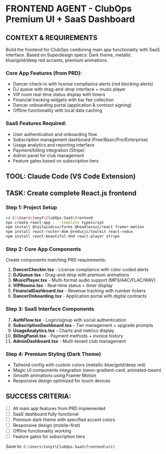 # FRONTEND AGENT - ClubOps Premium UI + SaaS Dashboard

## CONTEXT & REQUIREMENTS
Build the frontend for ClubOps combining main app functionality with SaaS interface.
Based on Superdesign specs: Dark theme, metallic blue/gold/deep red accents, premium animations.

### Core App Features (from PRD):
- Dancer check-in with license compliance alerts (red blocking alerts)
- DJ queue with drag-and-drop interface + music player
- VIP room real-time status display with timers
- Financial tracking widgets with bar fee collection
- Dancer onboarding portal (application & contract signing)
- Offline functionality with local data caching

### SaaS Features Required:
- User authentication and onboarding flow
- Subscription management dashboard (Free/Basic/Pro/Enterprise)
- Usage analytics and reporting interface
- Payment/billing integration (Stripe)
- Admin panel for club management
- Feature gates based on subscription tiers

## TOOL: Claude Code (VS Code Extension)

## TASK: Create complete React.js frontend

### Step 1: Project Setup
```bash
cd C:\Users\tonyt\ClubOps-SaaS\frontend
npx create-react-app . --template typescript
npm install @tailwindcss/forms @headlessui/react framer-motion
npm install react-router-dom @reduxjs/toolkit react-redux
npm install react-beautiful-dnd react-player stripe
```

### Step 2: Core App Components
Create components matching PRD requirements:

1. **DancerCheckin.tsx** - License compliance with color-coded alerts
2. **DJQueue.tsx** - Drag-and-drop with premium animations  
3. **MusicPlayer.tsx** - Multi-format audio support (MP3/AAC/FLAC/WAV)
4. **VIPRooms.tsx** - Real-time status + timer display
5. **FinancialDashboard.tsx** - Revenue tracking with number tickers
6. **DancerOnboarding.tsx** - Application portal with digital contracts

### Step 3: SaaS Interface Components  
7. **AuthFlow.tsx** - Login/signup with social authentication
8. **SubscriptionDashboard.tsx** - Tier management + upgrade prompts
9. **UsageAnalytics.tsx** - Charts and metrics display
10. **BillingPanel.tsx** - Payment methods + invoice history
11. **AdminDashboard.tsx** - Multi-tenant club management

### Step 4: Premium Styling (Dark Theme)
- Tailwind config with custom colors (metallic blue/gold/deep red)
- Magic UI components integration (neon-gradient-card, animated-beam)
- Smooth animations using Framer Motion
- Responsive design optimized for touch devices

## SUCCESS CRITERIA:
- [ ] All main app features from PRD implemented
- [ ] SaaS dashboard fully functional  
- [ ] Premium dark theme with specified accent colors
- [ ] Responsive design (mobile-first)
- [ ] Offline functionality working
- [ ] Feature gates for subscription tiers

Save to: `C:\Users\tonyt\ClubOps-SaaS\frontend\src\`